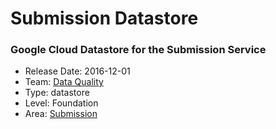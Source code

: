 # Submission Datastore
### Google Cloud Datastore for the Submission Service
* Release Date: 2016-12-01
* Team: [Data Quality](../teams/data-quality.md)
* Type: datastore
* Level: Foundation
* Area: [Submission](../areas/submission.png)
